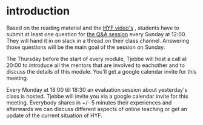 # introduction
Based on the reading material and the [HYF video's](https://www.youtube.com/channel/UCkK246iKcOAvsL0SI_6n3eA) , students have to submit at least one question for [the Q&A session](https://github.com/HackYourFuture/mentors/blob/main/online-teaching/Q-and-A-session.md) every Sunday at 12:00. They will hand it in on slack in a thread on their class channel. Answering those questions will be the main goal of the session on Sunday.

The Thursday before the start of every module, Tjebbe will host a call at 20:00 to introduce all the mentors that are involved to eachother and to discuss the details of this module. You'll get a google calendar invite for this meeting.

Every Monday at 18:00 till 18:30 an evaluation session about yesterday's class is hosted. Tjebbe will invite you via a google calendar invite for this meeting. Everybody shares in +/- 5 minutes their experiences and afterwards we can discuss different aspects of online teaching or get an update of the current situation of HYF. 
